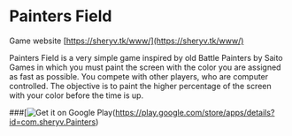 # Painters Field

Game website [https://sheryv.tk/www/](https://sheryv.tk/www/)

Painters Field is a very simple game inspired by old Battle Painters by Saito Games in which you must paint the screen with the color you are assigned as fast as possible. You compete with other players, who are computer controlled. The objective is to paint the higher percentage of the screen with your color before the time is up.

###[![Get it on Google Play](https://play.google.com/intl/en_us/badges/images/generic/en_badge_web_generic.png)(https://play.google.com/store/apps/details?id=com.sheryv.Painters)
